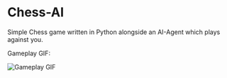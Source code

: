 # Chess-AI

Simple Chess game written in Python alongside an AI-Agent which plays against you.

Gameplay GIF:

![Gameplay GIF](https://github.com/Danial-Hosseintabar/Chess-AI/blob/main/GIF/gameplay.gif?raw=true)
